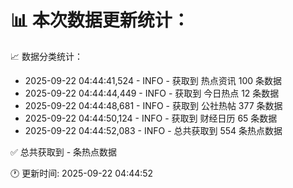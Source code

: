 📊 本次数据更新统计：
==========================

📈 数据分类统计：
- 2025-09-22 04:44:41,524 - INFO - 获取到 热点资讯 100 条数据
- 2025-09-22 04:44:44,449 - INFO - 获取到 今日热点 12 条数据
- 2025-09-22 04:44:48,681 - INFO - 获取到 公社热帖 377 条数据
- 2025-09-22 04:44:50,124 - INFO - 获取到 财经日历 65 条数据
- 2025-09-22 04:44:52,083 - INFO - 总共获取到 554 条热点数据

✅ 总共获取到 - 条热点数据

🕐 更新时间: 2025-09-22 04:44:52
